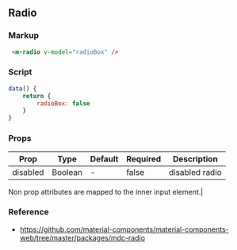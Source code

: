 ## Radio

### Markup

```html
 <m-radio v-model="radioBox" />
```
### Script

```javascript
data() {
    return {
        radioBox: false
    }
}
```
### Props

| Prop | Type | Default | Required | Description |
|------|------|---------|----------|-------------|
| disabled | Boolean | - | false | disabled radio |

Non prop attributes are mapped to the inner input element.|

### Reference

- https://github.com/material-components/material-components-web/tree/master/packages/mdc-radio
